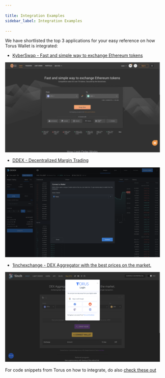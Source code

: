 ```yaml
---

title: Integration Examples
sidebar_label: Integration Examples

---
```




We have shortlisted the top 3 applications for your easy reference on how Torus Wallet is integrated:

* [KyberSwap - Fast and simple way to exchange Ethereum tokens](https://kyberswap.com/swap/eth-knc)

![](../../static/assets/kyber-swap.png)

* [DDEX - Decentralized Margin Trading](https://ddex.io/margin/ETH-USDT)

![](../../static/assets/ddex.png)

* [1inchexchange - DEX Aggregator with the best prices on the market.](https://1inch.exchange/#/)

![](../../static/assets/1inch.png)

For code snippets from Torus on how to integrate, do also [check these out](https://github.com/torusresearch/torus-embed/tree/master/examples)



